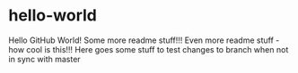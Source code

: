# hello-world
Hello GitHub World!
Some more readme stuff!!!
Even more readme stuff - how cool is this!!!
Here goes some stuff to test changes to branch when not in sync with master
